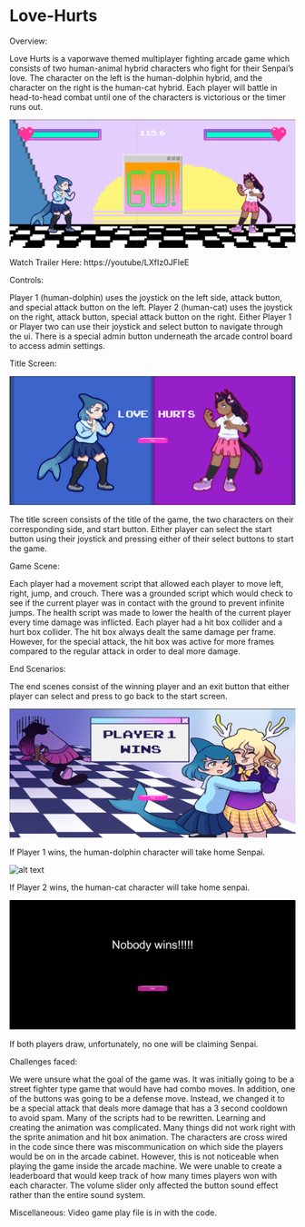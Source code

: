 # Love-Hurts

Overview:

Love Hurts is a vaporwave themed multiplayer fighting arcade game which consists of two human-animal hybrid characters who fight for their Senpai’s love. The character on the left is the human-dolphin hybrid, and the character on the right is the human-cat hybrid. Each player will battle in head-to-head combat until one of the characters is victorious or the timer runs out. 

![alt text](https://github.com/Matt01234/Love-Hurts/blob/main/Go_Screen.png?raw=true)

Watch Trailer Here: 
https://youtube/LXfIz0JFleE

Controls: 

Player 1 (human-dolphin) uses the joystick on the left side, attack button, and special attack button on the left. Player 2 (human-cat) uses the joystick on the right, attack button, special attack button on the right. Either Player 1 or Player two can use their joystick and select button to navigate through the ui. There is a special admin button underneath the arcade control board to access admin settings.

Title Screen:

![alt text](https://github.com/Matt01234/Love-Hurts/blob/main/title_screen.png?raw=true)

The title screen consists of the title of the game, the two characters on their corresponding side, and start button. Either player can select the start button using their joystick and pressing either of their select buttons to start the game. 

Game Scene:

Each player had a movement script that allowed each player to move left, right, jump, and crouch. There was a grounded script which would check to see if the current player was in contact with the ground to prevent infinite jumps. The health script was made to lower the health of the current player every time damage was inflicted. Each player had a hit box collider and a hurt box collider. The hit box always dealt the same damage per frame. However, for the special attack, the hit box was active for more frames compared to the regular attack in order to deal more damage.

End Scenarios:

The end scenes consist of the winning player and an exit button that either player can select and press to go back to the start screen.

![alt text](https://github.com/Matt01234/Love-Hurts/blob/main/Player_1_wins.png?raw=true)

If Player 1 wins, the human-dolphin character will take home Senpai.

![alt text](https://github.com/Matt01234/Love-Hurts/blob/main/Player_2_wins_screen.png?raw=true)

If Player 2 wins, the human-cat character will take home senpai.

![alt text](https://github.com/Matt01234/Love-Hurts/blob/main/End_Screen.png?raw=true)

If both players draw, unfortunately, no one will be claiming Senpai.

Challenges faced: 

We were unsure what the goal of the game was. It was initially going to be a street fighter type game that would have had combo moves. In addition, one of the buttons was going to be a defense move. Instead, we changed it to be a special attack that deals more damage that has a 3 second cooldown to avoid spam. Many of the scripts had to be rewritten. Learning and creating the animation was complicated. Many things did not work right with the sprite animation and hit box animation. The characters are cross wired in the code since there was miscommunication on which side the players would be on in the arcade cabinet. However, this is not noticeable when playing the game inside the arcade machine. We were unable to create a leaderboard that would keep track of how many times players won with each character. The volume slider only affected the button sound effect rather than the entire sound system.

Miscellaneous: Video game play file is in with the code. 
